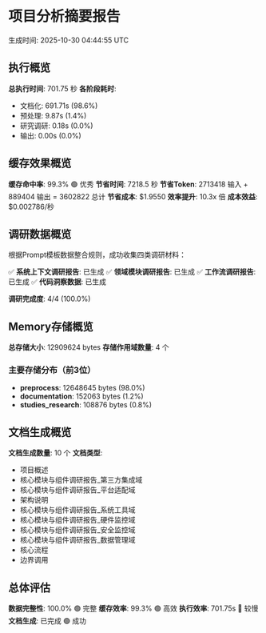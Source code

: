 # 项目分析摘要报告

生成时间: 2025-10-30 04:44:55 UTC

## 执行概览

**总执行时间**: 701.75 秒
**各阶段耗时**:
- 文档化: 691.71s (98.6%)
- 预处理: 9.87s (1.4%)
- 研究调研: 0.18s (0.0%)
- 输出: 0.00s (0.0%)

## 缓存效果概览

**缓存命中率**: 99.3% 🟢 优秀
**节省时间**: 7218.5 秒
**节省Token**: 2713418 输入 + 889404 输出 = 3602822 总计
**节省成本**: $1.9550
**效率提升**: 10.3x 倍
**成本效益**: $0.002786/秒

## 调研数据概览

根据Prompt模板数据整合规则，成功收集四类调研材料：

✅ **系统上下文调研报告**: 已生成
✅ **领域模块调研报告**: 已生成
✅ **工作流调研报告**: 已生成
✅ **代码洞察数据**: 已生成

**调研完成度**: 4/4 (100.0%)

## Memory存储概览

**总存储大小**: 12909624 bytes
**存储作用域数量**: 4 个

### 主要存储分布（前3位）
- **preprocess**: 12648645 bytes (98.0%)
- **documentation**: 152063 bytes (1.2%)
- **studies_research**: 108876 bytes (0.8%)

## 文档生成概览

**文档生成数量**: 10 个
**文档类型**: 
 - 项目概述
 - 核心模块与组件调研报告_第三方集成域
 - 核心模块与组件调研报告_平台适配域
 - 架构说明
 - 核心模块与组件调研报告_系统工具域
 - 核心模块与组件调研报告_硬件监控域
 - 核心模块与组件调研报告_安全监控域
 - 核心模块与组件调研报告_数据管理域
 - 核心流程
 - 边界调用

## 总体评估

**数据完整性**: 100.0% 🟢 完整
**缓存效率**: 99.3% 🟢 高效
**执行效率**: 701.75s 🔴 较慢
**文档生成**: 已完成 🟢 成功
